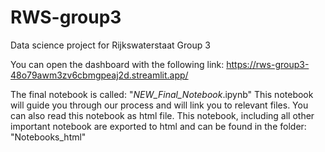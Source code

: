 # RWS-group3
Data science project for Rijkswaterstaat Group 3

You can open the dashboard with the following link:
https://rws-group3-48o79awm3zv6cbmgpeaj2d.streamlit.app/ 

The final notebook is called: "_NEW_Final_Notebook_.ipynb" 
This notebook will guide you through our process and will link you to relevant files.
You can also read this notebook as html file. 
This notebook, including all other important notebook are exported to html and can be found in the folder:
"Notebooks_html"